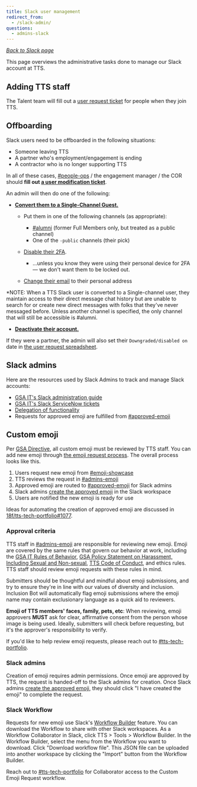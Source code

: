 ```yaml
---
title: Slack user management
redirect_from:
  - /slack-admin/
questions:
  - admins-slack
---
```


_[Back to Slack page](../)_

This page overviews the administrative tasks done to manage our Slack account at TTS.

## Adding TTS staff

The Talent team will fill out a [user request ticket](https://gsa.servicenowservices.com/sp?id=sc_category&sys_id=f9874e76db5003400dc9ff621f96190d&catalog_id=e0d08b13c3330100c8b837659bba8fb4) for people when they join TTS.

## Offboarding

Slack users need to be offboarded in the following situations:

- Someone leaving TTS
- A partner who's employment/engagement is ending
- A contractor who is no longer supporting TTS

In all of these cases, [\#people-ops](https://gsa-tts.slack.com/messages/people-ops/) / the engagement manager / the COR should **fill out [a user modification ticket](https://gsa.servicenowservices.com/sp?id=sc_category&sys_id=f9874e76db5003400dc9ff621f96190d&catalog_id=e0d08b13c3330100c8b837659bba8fb4)**.

An admin will then do one of the following:

- **[Convert them to a Single-Channel Guest.](https://get.slack.help/hc/en-us/articles/218124397-Change-a-team-member-s-role)**

  - Put them in one of the following channels (as appropriate):

    - [\#alumni](https://gsa-tts.slack.com/messages/alumni/) (former Full Members only, but treated as a public channel)
    - One of the `-public` channels (their pick)

  - [Disable their 2FA](https://get.slack.help/hc/en-us/articles/212221668-Require-two-factor-authentication-for-your-team).

    - ...unless you know they were using their personal device for 2FA — we don't want them to be locked out.

  - [Change their email](https://get.slack.help/hc/en-us/articles/225531168-Change-a-team-member-s-email-address) to their personal address

\*NOTE: When a TTS Slack user is converted to a Single-channel user, they maintain access to their direct message chat history but are unable to search for or create new direct messages with folks that they've never messaged before. Unless another channel is specified, the only channel that will still be accessible is #alumni.

- **[Deactivate their account.](https://get.slack.help/hc/en-us/articles/204475027-Deactivate-a-team-member-s-account)**

If they were a partner, the admin will also set their `Downgraded/disabled on` date in [the user request spreadsheet](https://docs.google.com/spreadsheets/d/1weEbuD1RUqtwTiHCT_roD6tvKkBiQL5nkLe8btxyKHA/edit#gid=1249016991).

## Slack admins

Here are the resources used by Slack Admins to track and manage Slack accounts:

- [GSA IT's Slack administration guide](https://docs.google.com/document/d/1ncHqriv2CnsZQ7brrZ3mlLCK_i-XuvW-kRpXb0fP0t4/edit)
- [GSA IT's Slack ServiceNow tickets](https://gsa.servicenowservices.com/sp?id=sc_category&sys_id=f9874e76db5003400dc9ff621f96190d&catalog_id=e0d08b13c3330100c8b837659bba8fb4)
- [Delegation of functionality](https://docs.google.com/a/gsa.gov/document/d/1gDuScce7R6q6NqQPPS3cFe3dZFYO_ZEp60dmuzVDYwg/edit?usp=sharing)
- Requests for approved emoji are fulfilled from [\#approved-emoji](https://gsa-tts.slack.com/archives/C024G4VLWGM)

## Custom emoji

Per [GSA Directive](https://www.gsa.gov/cdnstatic/Directives/CC044995_Directive_CIO%2021602B%20CHGE%204,%20GSA%20Electronic%20Messaging%20and%20Related%20Services.pdf), all custom emoji must be reviewed by TTS staff.
You can add new emoji through [the emoji request process]({{site.baseurl}}/tools/slack/guidelines/#custom-emoji).
The overall process looks like this.

1. Users request new emoji from [\#emoji-showcase](https://gsa-tts.slack.com/archives/C0X2T36AY)
2. TTS reviews the request in [\#admins-emoji](https://gsa-tts.slack.com/archives/C024EBDS1NC)
3. Approved emoji are routed to [\#approved-emoji](https://gsa-tts.slack.com/archives/C024G4VLWGM) for Slack admins
4. Slack admins [create the approved emoji](https://gsa-tts.slack.com/customize/emoji) in the Slack workspace
5. Users are notified the new emoji is ready for use

Ideas for automating the creation of approved emoji are discussed in
[18f/tts-tech-portfolio#1077](https://github.com/18f/tts-tech-portfolio/issues/1077).

### Approval criteria

TTS staff in [\#admins-emoji](https://gsa-tts.slack.com/archives/C024EBDS1NC) are
responsible for reviewing new emoji. Emoji are covered by the same rules that
govern our behavior at work, including the [GSA IT Rules of
Behavior](<https://www.gsa.gov/directive/gsa-information-technology-(it)-general-rules-of-behavior->),
[GSA Policy Statement on Harassment, Including Sexual and
Non-sexual](<https://www.gsa.gov/directive/general-services-administration-(gsa)-policy-statement-on-harassment,-including-sexual-and-non-sexual->),
[TTS Code of Conduct]({{site.baseurl}}/code-of-conduct/), and ethics
rules. TTS staff should review emoji requests with these rules in mind.

Submitters should be thoughtful and mindful about emoji submissions, and try to
ensure they're in line with our values of diversity and inclusion. Inclusion Bot will automatically flag emoji submissions where the emoji name may contain exclusionary language as a quick aid to reviewers.

**Emoji of TTS members' faces, family, pets, etc**: When reviewing, emoji approvers
**MUST** ask for clear, affirmative consent from the person whose image is being used.
Ideally, submitters will check before requesting, but it's the approver's
responsibility to verify.

If you'd like to help review emoji requests, please reach out to
[\#tts-tech-portfolio](https://gsa-tts.slack.com/archives/CNW3GL70S).

### Slack admins

Creation of emoji requires admin permissions. Once emoji are approved by TTS,
the request is handed-off to the Slack admins for creation. Once Slack admins
[create the approved emoji](https://gsa-tts.slack.com/customize/emoji), they
should click "I have created the emoji" to complete the request.

### Slack Workflow

Requests for new emoji use Slack's [Workflow Builder](https://slack.com/help/articles/360035692513-Guide-to-Workflow-Builder)
feature. You can download the Workflow to share with other Slack workspaces. As
a Workflow Collaborator in Slack, click TTS > Tools > Workflow Builder. In the
Workflow Builder, select the menu from the Workflow you want to download. Click
"Download workflow file". This JSON file can be uploaded into another workspace
by clicking the "Import" button from the Workflow Builder.

Reach out to [\#tts-tech-portfolio](https://gsa-tts.slack.com/archives/CNW3GL70S)
for Collaborator access to the Custom Emoji Request workflow.
